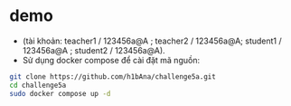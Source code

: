 # demo

- (tài khoản: teacher1 / 123456a@A ; teacher2 / 123456a@A; student1 / 123456a@A ; student2 / 123456a@A).
- Sử dụng docker compose để cài đặt mã nguồn:
```bash
git clone https://github.com/h1bAna/challenge5a.git
cd challenge5a
sudo docker compose up -d
```